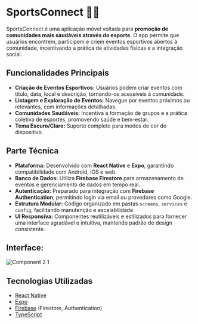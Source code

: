 # SportsConnect 🏌️‍♀️

SportsConnect é uma aplicação móvel voltada para **promoção de comunidades mais saudáveis através do esporte**. O app permite que usuários encontrem, participem e criem eventos esportivos abertos à comunidade, incentivando a prática de atividades físicas e a integração social.

## Funcionalidades Principais

- **Criação de Eventos Esportivos:** Usuários podem criar eventos com título, data, local e descrição, tornando-os acessíveis à comunidade.  
- **Listagem e Exploração de Eventos:** Navegue por eventos próximos ou relevantes, com informações detalhadas.  
- **Comunidades Saudáveis:** Incentiva a formação de grupos e a prática coletiva de esportes, promovendo saúde e bem-estar.  
- **Tema Escuro/Claro:** Suporte completo para modos de cor do dispositivo.

## Parte Técnica

- **Plataforma:** Desenvolvido com **React Native** e **Expo**, garantindo compatibilidade com Android, iOS e web.  
- **Banco de Dados:** Utiliza **Firebase Firestore** para armazenamento de eventos e gerenciamento de dados em tempo real.  
- **Autenticação:** Preparado para integração com **Firebase Authentication**, permitindo login via email ou provedores como Google.  
- **Estrutura Modular:** Código organizado em pastas `screens`, `services` e `config`, facilitando manutenção e escalabilidade.  
- **UI Responsiva:** Componentes reutilizáveis e estilizados para fornecer uma interface agradável e intuitiva, mantendo padrão de design consistente.

## Interface:
![Component 2 1](https://github.com/user-attachments/assets/7102b940-4cd6-4162-a3d5-fdba3fd3bbc4)


## Tecnologias Utilizadas

- [React Native](https://reactnative.dev/)  
- [Expo](https://expo.dev/)  
- [Firebase](https://firebase.google.com/) (Firestore, Authentication)  
- [TypeScript](https://www.typescriptlang.org/)
